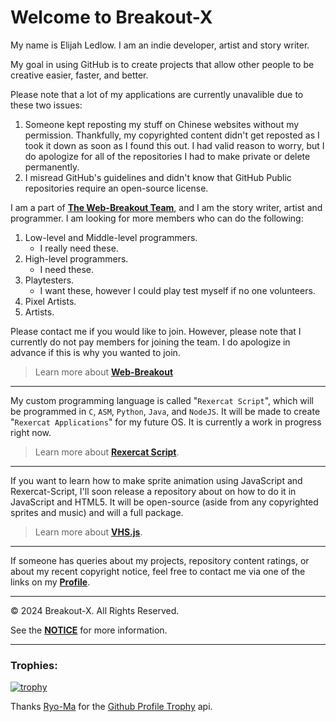 # Welcome to Breakout-X
My name is Elijah Ledlow. I am an indie developer, artist and story writer.

My goal in using GitHub is to create projects that allow other people to be creative easier, faster, and better.

Please note that a lot of my applications are currently unavalible due to these two issues:
1. Someone kept reposting my stuff on Chinese websites without my permission. Thankfully, my copyrighted content didn't get reposted as I took it down as soon as I found this out. I had valid reason to worry, but I do apologize for all of the repositories I had to make private or delete permanently.
2. I misread GitHub's guidelines and didn't know that GitHub Public repositories require an open-source license.

I am a part of [**The Web-Breakout Team**](https://github.com/Web-Breakout), and I am the story writer, artist and programmer. I am looking for more members who can do the following:
1. Low-level and Middle-level programmers.
    - I really need these.
2. High-level programmers.
    - I need these.
3. Playtesters.
    - I want these, however I could play test myself if no one volunteers.
4. Pixel Artists.
5. Artists.

Please contact me if you would like to join. However, please note that I currently do not pay members for joining the team. I do apologize in advance if this is why you wanted to join.
> Learn more about [**Web-Breakout**](https://github.com/Web-Breakout)

--------
My custom programming language is called "`Rexercat Script`", which will be programmed in `C`, `ASM`, `Python`, `Java`, and `NodeJS`. It will be made to create "`Rexercat Applications`" for my future OS. It is currently a work in progress right now.
> Learn more about [**Rexercat Script**](https://GitHub.com/Breakout-X/RexercatScript/).

--------
If you want to learn how to make sprite animation using JavaScript and Rexercat-Script, I'll soon release a repository about on how to do it in JavaScript and HTML5. It will be open-source (aside from any copyrighted sprites and music) and will a full package.
> Learn more about [**VHS.js**](https://GitHub.com/Breakout-X/VHS.JS).

--------
If someone has queries about my projects, repository content ratings, or about my recent copyright notice, feel free to contact me via one of the links on my [**Profile**](https://GitHub.com/Breakout-X).

--------
© 2024 Breakout-X. All Rights Reserved.

See the [**NOTICE**](/NOTICE.md) for more information.

--------
### Trophies:

[![trophy](https://github-profile-trophy.vercel.app/?username=Breakout-X&theme=onedark)](https://github.com/Breakout-X/Breakout-X/blob/e8fc768933723ba696f96c1130a608ec09ee585f/README.md)<br>

Thanks [Ryo-Ma](https://github.com/ryo-ma/) for the [Github Profile Trophy](https://github.com/ryo-ma/github-profile-trophy) api.
